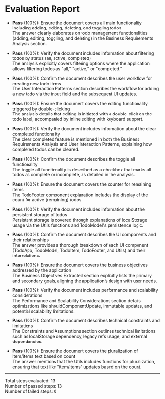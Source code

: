 # Evaluation Report

- **Pass** (100%): Ensure the document covers all main functionality including adding, editing, deleting, and toggling todos  
  The answer clearly elaborates on todo management functionalities (adding, editing, toggling, and deleting) in the Business Requirements Analysis section.

- **Pass** (100%): Verify the document includes information about filtering todos by status (all, active, completed)  
  The analysis explicitly covers filtering options where the application allows filtering todos as "all," "active," or "completed."

- **Pass** (100%): Confirm the document describes the user workflow for creating new todo items  
  The User Interaction Patterns section describes the workflow for adding a new todo via the input field and the subsequent UI updates.

- **Pass** (100%): Ensure the document covers the editing functionality triggered by double-clicking  
  The analysis details that editing is initiated with a double-click on the todo label, accompanied by inline editing with keyboard support.

- **Pass** (100%): Verify the document includes information about the clear completed functionality  
  The clear completed feature is mentioned in both the Business Requirements Analysis and User Interaction Patterns, explaining how completed todos can be cleared.

- **Pass** (100%): Confirm the document describes the toggle all functionality  
  The toggle all functionality is described as a checkbox that marks all todos as complete or incomplete, as detailed in the analysis.

- **Pass** (100%): Ensure the document covers the counter for remaining items  
  The TodoFooter component explanation includes the display of the count for active (remaining) todos.

- **Pass** (100%): Verify the document includes information about the persistent storage of todos  
  Persistent storage is covered through explanations of localStorage usage via the Utils functions and TodoModel's persistence logic.

- **Pass** (100%): Confirm the document describes the UI components and their relationships  
  The answer provides a thorough breakdown of each UI component (TodoApp, TodoModel, TodoItem, TodoFooter, and Utils) and their interrelations.

- **Pass** (100%): Ensure the document covers the business objectives addressed by the application  
  The Business Objectives Extracted section explicitly lists the primary and secondary goals, aligning the application’s design with user needs.

- **Pass** (100%): Verify the document includes performance and scalability considerations  
  The Performance and Scalability Considerations section details optimizations like shouldComponentUpdate, immutable updates, and potential scalability limitations.

- **Pass** (100%): Confirm the document describes technical constraints and limitations  
  The Constraints and Assumptions section outlines technical limitations such as localStorage dependency, legacy refs usage, and external dependencies.

- **Pass** (100%): Ensure the document covers the pluralization of item/items text based on count  
  The answer mentions that the Utils includes functions for pluralization, ensuring that text like "item/items" updates based on the count.

---

Total steps evaluated: 13  
Number of passed steps: 13  
Number of failed steps: 0